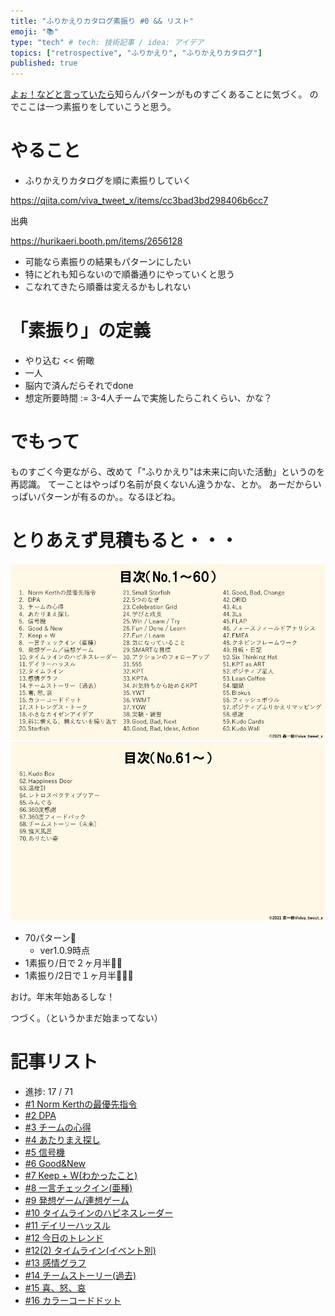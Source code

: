 ```yaml
---
title: "ふりかえりカタログ素振り #0 && リスト"
emoji: "📚"
type: "tech" # tech: 技術記事 / idea: アイデア
topics: ["retrospective", "ふりかえり", "ふりかえりカタログ"]
published: true
---
```


[よぉ！などと言っていたら](https://retrospective.connpass.com/event/234092/)知らんパターンがものすごくあることに気づく。
のでここは一つ素振りをしていこうと思う。

# やること

* ふりかえりカタログを順に素振りしていく

https://qiita.com/viva_tweet_x/items/cc3bad3bd298406b6cc7

出典

https://hurikaeri.booth.pm/items/2656128

* 可能なら素振りの結果もパターンにしたい
* 特にどれも知らないので順番通りにやっていくと思う
* こなれてきたら順番は変えるかもしれない

# 「素振り」の定義

* やり込む << 俯瞰
* 一人
* 脳内で済んだらそれでdone
* 想定所要時間 := 3-4人チームで実施したらこれくらい、かな？


# でもって

ものすごく今更ながら、改めて「"ふりかえり"は未来に向いた活動」というのを再認識。
てーことはやっぱり名前が良くないん違うかな、とか。
あーだからいっぱいパターンが有るのか。。なるほどね。

# とりあえず見積もると・・・

![retrospective-catalog-1](/images/retrospective-su-bu-ri/list-all-1.png)
![retrospective-catalog-2](/images/retrospective-su-bu-ri/list-all-2.png)


* 70パターン🙋
   * ver1.0.9時点
* 1素振り/日で２ヶ月半🙋🙋
* 1素振り/2日で１ヶ月半🙋🙋🙋

おけ。年末年始あるしな！

つづく。（というかまだ始まってない）

# 記事リスト

* 進捗: 17 / 71
* [#1 Norm Kerthの最優先指令](/datsuns/articles/retrospective-su-bu-ri-1-norm-kerth.md)
* [#2 DPA](/datsuns/articles/retrospective-su-bu-ri-2-dpa.md)
* [#3 チームの心得](/datsuns/articles/retrospective-su-bu-ri-3-team-mind.md)
* [#4 あたりまえ探し](/datsuns/articles/retrospective-su-bu-ri-4-find-basis.md)
* [#5 信号機](/datsuns/articles/retrospective-su-bu-ri-5-traffic-light.md)
* [#6 Good&New](/datsuns/articles/retrospective-su-bu-ri-6-good-and-new.md)
* [#7 Keep + W(わかったこと)](/datsuns/articles/retrospective-su-bu-ri-7-keep-plus-w.md)
* [#8 一言チェックイン(亜種)](/datsuns/articles/retrospective-su-bu-ri-8-checkin-by-single-word.md)
* [#9 発想ゲーム/連想ゲーム](/datsuns/articles/retrospective-su-bu-ri-9-idea-game.md)
* [#10 タイムラインのハピネスレーダー](/datsuns/articles/retrospective-su-bu-ri-10-happiness-radar.md)
* [#11 デイリーハッスル](/datsuns/articles/retrospective-su-bu-ri-11-daily-hassle.md)
* [#12 今日のトレンド](/datsuns/articles/retrospective-su-bu-ri-12-trend-of-today.md)
* [#12(2) タイムライン(イベント別)](/datsuns/articles/retrospective-su-bu-ri-12-2-timeline.md)
* [#13 感情グラフ](/datsuns/articles/retrospective-su-bu-ri-13-emotions-seismogram.md)
* [#14 チームストーリー(過去)](/datsuns/articles/retrospective-su-bu-ri-14-team-story-past.md)
* [#15 喜、怒、哀](/datsuns/articles/retrospective-su-bu-ri-15-mad-sad-glad.md)
* [#16 カラーコードドット](/datsuns/articles/retrospective-su-bu-ri-16-color-code-dot.md)

